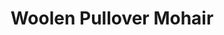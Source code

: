 ---
title: "Woolen Pullover Mohair"
categories: ["Women","Women/Pullovers"]
images: ["./7I9A6188.JPG","./7I9A6190.JPG","./7I9A6189.JPG","./moher_1.png"]
---
